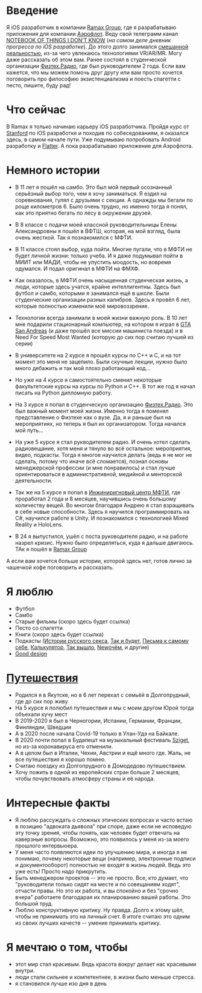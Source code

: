 
# Введение

Я iOS разработчик в компании [Ramax Group](https://www.ramax.ru/), где я разрабатываю приложения для компании [Аэрофлот](https://www.aeroflot.ru/). Веду свой телеграмм канал [NOTEBOOK OF THINGS I DON’T KNOW](https://t.me/notebook_of_things_I_dont_know) (*на самом деле дневник прогресса по iOS разработке*). До этого долго занимался [смешанной реальностью](https://docs.microsoft.com/en-us/windows/mixed-reality/discover/mixed-reality), из-за чего увлекаюсь технологиями VR/AR/MR. Могу даже рассказать об этом вам. Ранее состоял в студенческой организации [Физтех.Радио](https://vk.com/radiomipt), где был руководителем 2 года. Если вам кажется, что мы можем помочь друг другу или вам просто хочется поговорить про философию экзистенциализма и поесть спагетти с песто, пишите, буду рад!

# Что сейчас

В Ramax я только начинаю карьеру iOS разработчика. Пройдя курс от [Stanford](https://cs193p.sites.stanford.edu/) по iOS разработке и походив по собеседованиям, я оказался здесь, в самом начале пути. Уже подумываю попробовать Android разработку и [Flatter](https://flutter.dev/). А пока разрабатываю приложение для Аэрофлота.

# Немного истории

- В 11 лет я пошёл на самбо. Это был мой первый осознанный серьёзный выбор того, чем я хочу заниматься. Я ездил на соревнования, гулял с друзьями с секции. А однажды мы бегали по роще километров 6. Было очень трудно, но именно тогда я понял, как это приятно бегать по лесу в окружении друзей.

- В 8 классе с подачи моей классной руководительницы Елены Александровны я пошёл в ВФТШ, которая, на мой взгляд, была очень жесткой. Так я познакомился с МФТИ.

- В 11 классе стоял выбор, куда пойти. Многие пугали, что в МФТИ не будет личной жизни: только учеба. И я даже подумывал пойти в МИИТ или МАДИ, чтобы не упустить моодость, но вовремя одумался. И подал оригинал в МФТИ на ФМХФ.

- Как оказалось, в МФТИ очень насыщенная студенческая жизнь, а люди, которые здесь учатся, крайне интеллигентны. Здесь был футбол и самбо, которыми я занимался ещё в школе. Были студенческие организации разных калибров. Здесь я провёл 6 лет, которые полностью изменили моё мировоззрение.

- Технологии всегда занимали в моей жизни важную роль. В 10 лет мне подарили стационарный компьютер, на котором я играл в [GTA San Andreas](https://en.wikipedia.org/wiki/Grand_Theft_Auto:_San_Andreas) (и даже прошёл все миссии машиниста поезда) и в Need For Speed Most Wanted (которую до сих пор считаю лучшей из серии)

- В университете на 2 курсе я прошёл курсы по C++ и C, и на тот момент это меня не зацепило. Были скучные лекции, нужно было много дебажить и так мой плохо работающий код...

- Но уже на 4 курсе я самостоятельно сменил некоторые факультетские курсы на курсы по Python и C++. В тот же год я начал писать на Python дипломную работу.

- На 3 курсе я попал в студенческую организацию [Физтех.Радио](https://vk.com/radiomipt). Это был важный момент моей жизни. Именно тогда я поменял представление о Физтехе как о вузе. Да, я и раньше был на мероприятиях, но теперь я был их организатором. Тогда начался мой путь...

- На уже 5 курсе я стал рукводителем радио. И очень хотел сделать радиовещание, хотя меня и тянуло во всё остальное: мероприятия, видео, подкасты. Тогда я многое научился делать (ведь я не мог не сделать, потому что иначе всё сломается), познал основы менеджерской профессии (и мне понравилось) и стал лучше ориентироваться в административной, медийной и менторской деятельности.

- Так же на 5 курсе я попал в [Инжиниригновый центр МФТИ](https://www.cet-mipt.ru/), где проработал 2 года и 8 месяцев, научившись очень большому количеству вещей. Во многом благодаря Андрею я стал взращивать в себе новые способности. Здесь я научился программировать на C#, научился работе в Unity. И познакомился с технологией Mixed Reality и HoloLens.

- В 24 я выпустился, ушёл с поста руководителя радио, и на работе назрел кризис. Нужно было определяться, куда я дальше двигаюсь. ТАк я пошёл в [Ramax Group](https://www.ramax.ru/)

А если вам хочется больше истории, которой здесь нет, готов лично за чашечкой кофе поговорить и рассказать.

# Я люблю

- Футбол
- Самбо
- Старые фильмы (скоро здесь будет ссылка)
- Песто со спагетти
- Книги (скоро здесь будет ссылка)
- Подкасты ([Истории русского секса](https://music.yandex.ru/album/9050820), [Так и будет](https://podcasts.apple.com/ru/podcast/%D1%82%D0%B0%D0%BA-%D0%B8-%D0%B1%D1%83%D0%B4%D0%B5%D1%82/id1474797217), [Письма к самому себе](https://podcasts.apple.com/ru/podcast/%D0%BF%D0%B8%D1%81%D1%8C%D0%BC%D0%B0-%D0%BA-%D1%81%D0%B0%D0%BC%D0%BE%D0%BC%D1%83-%D1%81%D0%B5%D0%B1%D0%B5/id1504541331), [Калькулятор](https://podcasts.apple.com/ru/podcast/%D0%BA%D0%B0%D0%BB%D1%8C%D0%BA%D1%83%D0%BB%D1%8F%D1%82%D0%BE%D1%80/id1480152280), [Так вышло](https://music.yandex.ru/album/6520140), [‎Newочём](https://podcasts.apple.com/ru/podcast/new%D0%BE%D1%87%D1%91%D0%BC/id1287567883), и другие)
- [Good design](/)

# [Путешествия](https://www.google.com/maps/d/u/0/embed?mid=1Yb2u5jH6WMYyK7A1QseHNdlNS2jzcE7G)

- Родился я в Якутске, но в 6 лет перехал с семьёй в Долгопрудный, где до сих пор живу
- На 5 курсе я полюбил путешествия и мы с моим другом Юрой тогда объехали кучу мест
- В 2019-2020 я был в Черногории, Испании, Германии, Франции, Финляндии, Шведции
- А в 2020 после начала Covid-19 только в Улан-Удэ на Байкале.
- В 2020 почти попал в Будапешт на музыкальный фестиваль [Sziget](https://szigetfestival.com/ru/), но из-за коронавируса его отменили.
- А в целом был в Италии, Чехии, Австрии и ещё много где. Жаль, не все путешествия я хорошо помню.
- Считаю поездку из Долгопрудного в Домодедово путешествием.
- Хочу пожить в одной из европейских стран больше 2 месяцев, чтобы почувствовать атмосферу страны и её народа.

# Интересные факты

- Я люблю рассуждать о сложных этических вопросах и часто встаю в позицию "адвоката дьявола" при споре, даже если не исповедую эту точку зрения, чтобы понять, как человек будет отвечать на каверзные вопросы. Возможно, это появилось у меня из-за моего прошлого интервьюера.
- У меня часто появляются идеи по улучшению мира, и иногда я не понимаю, почему некоторые вещи (например, электронные подписи и документооборот) полностью не входят в жизнь людей. Ведь это уже есть! Просто надо прикрутить.
- Быть менеджером проектов -- это не просто. Все, кто думает, что "руководители только сидят на месте и по совещаниям ходят", отчасти правы. Но это их работа, и вы спокойно и без "срочно вчера" работаете благодарая их планированию вашей работы. Это большой труд.
- Люблю конструктивную критику. Ну правда. Долго к этому шёл, чтобы не принимать это на личный счет. В итоге считаю это одним из своих лучших качеств -- умение принимать критику.

# Я мечтаю о том, чтобы

- этот мир стал красивым. Ведь красота вокруг делает нас красивыми внутри.
- люди стали сильнее и компетентнее, в жизни было меньше стресса.
- я становился лучше изо дня в день
